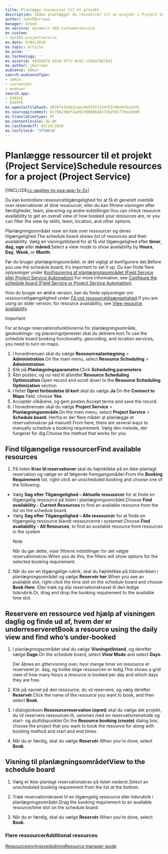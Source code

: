 ```yaml
---
title: Planlægge ressourcer til et projekt
description: Sådan planlægger du ressourcer til et projekt i Project Service
author: JohnPBurrows
manager: kfend
ms.service: dynamics-365-customerservice
ms.custom:
- dyn365-projectservice
ms.date: 8/03/2018
ms.topic: article
ms.prod: ''
ms.technology: ''
ms.assetid: 4935567d-9318-4f7c-9c02-c584a78b7841
ms.author: jburrows
audience: Admin
search.audienceType:
- admin
- customizer
- enduser
search.app:
- D365CE
- D365PS
ms.openlocfilehash: d9767e324b3caec4b5f9723347537dbe97ea34fb
ms.sourcegitcommit: 8c786230ef2a497280885b827162561776e2eb00
ms.translationtype: HT
ms.contentlocale: da-DK
ms.lasthandoff: 03/24/2020
ms.locfileid: "3750618"
---
```

# <a name="schedule-resources-for-a-project-project-service"></a><span data-ttu-id="55962-103">Planlægge ressourcer til et projekt (Project Service)</span><span class="sxs-lookup"><span data-stu-id="55962-103">Schedule resources for a project (Project Service)</span></span>

[!INCLUDE[cc-applies-to-psa-app-1x-2x](../includes/cc-applies-to-psa-app-1x-2x.md)]

<span data-ttu-id="55962-104">Du kan kontrollere ressourcetilgængelighed for at få et generelt overblik over reservationer af dine ressourcer, eller du kan filtrere visningen efter færdigheder, team, placering og andre indstillinger.</span><span class="sxs-lookup"><span data-stu-id="55962-104">You can check resource availability to get an overall view of how booked your resources are, or you can filter the view by skills, team, location, and other options.</span></span>  
  
<span data-ttu-id="55962-105">Planlægningsområdet viser en liste over ressourcer og deres tilgængelighed.</span><span class="sxs-lookup"><span data-stu-id="55962-105">The schedule board shows list of resources and their availability.</span></span> <span data-ttu-id="55962-106">Vælg en visningstilstand for at få vist tilgængelighed efter **timer**, **dag**, **uge** eller **måned**.</span><span class="sxs-lookup"><span data-stu-id="55962-106">Select a view mode to show availability by **Hours**, **Day**, **Week**, or **Month**.</span></span>  
  
<span data-ttu-id="55962-107">Før du bruger planlægningsområdet, er det vigtigt at konfigurere det.</span><span class="sxs-lookup"><span data-stu-id="55962-107">Before you use the schedule board, it’s important to set it up.</span></span> <span data-ttu-id="55962-108">Du kan finde flere oplysninger under [Konfigurering af planlægningsområdet (Field Service eller Project Service Automation)](../field-service/configure-schedule-board.md).</span><span class="sxs-lookup"><span data-stu-id="55962-108">For more information, see [Configure the schedule board (Field Service or Project Service Automation)](../field-service/configure-schedule-board.md).</span></span>
  
<span data-ttu-id="55962-109">Hvis du bruger en ældre version, kan du finde oplysninger om ressourcetilgængelighed under [Få vist ressourcetilgængelighed](../project-service/view-resource-availability.md).</span><span class="sxs-lookup"><span data-stu-id="55962-109">If you are using an older version, for resource availability, see [View resource availability](../project-service/view-resource-availability.md).</span></span>  

> [!IMPORTANT]
>  <span data-ttu-id="55962-110">For at bruge reservationsfunktionerne for planlægningsområde, geokodnings- og placeringstjenester skal du aktivere kort.</span><span class="sxs-lookup"><span data-stu-id="55962-110">To use the schedule board booking functionality, geocoding, and location services, you need to turn on maps.</span></span>  
> 
> 1. <span data-ttu-id="55962-111">I hovedmenuen skal du vælge **Ressourceplanlægning** > **Administration**.</span><span class="sxs-lookup"><span data-stu-id="55962-111">On the main menu, select **Resource Scheduling** > **Administration**.</span></span>  
> 2. <span data-ttu-id="55962-112">Klik på **Planlægningsparametre**.</span><span class="sxs-lookup"><span data-stu-id="55962-112">Click **Scheduling parameters**.</span></span>  
> 3. <span data-ttu-id="55962-113">Åbn posten, og rul ned til afsnittet **Resource Scheduling Optimization**.</span><span class="sxs-lookup"><span data-stu-id="55962-113">Open record and scroll down to the **Resource Scheduling Optimization** section.</span></span>  
> 4. <span data-ttu-id="55962-114">I feltet **Opret forbindelse til kort** skal du vælge **Ja**.</span><span class="sxs-lookup"><span data-stu-id="55962-114">On the **Connect to Maps** field, choose **Yes**.</span></span>  
> 5. <span data-ttu-id="55962-115">Acceptér vilkårene, og gem posten.</span><span class="sxs-lookup"><span data-stu-id="55962-115">Accept terms and save the record.</span></span>  
> 6. <span data-ttu-id="55962-116">I hovedmenuen skal du vælge **Project Service** > **Planlægningsområde**.</span><span class="sxs-lookup"><span data-stu-id="55962-116">On the main menu, select **Project Service** > **Schedule board**.</span></span> <span data-ttu-id="55962-117">Herfra er der flere måder at planlægge et reservationskrav på manuelt.</span><span class="sxs-lookup"><span data-stu-id="55962-117">From here, there are several ways to manually schedule a booking requirement.</span></span> <span data-ttu-id="55962-118">Vælg den metode, der fungerer for dig.</span><span class="sxs-lookup"><span data-stu-id="55962-118">Choose the method that works for you.</span></span>
  
## <a name="find-available-resources"></a><span data-ttu-id="55962-119">Find tilgængelige ressourcer</span><span class="sxs-lookup"><span data-stu-id="55962-119">Find available resources</span></span>

1.  <span data-ttu-id="55962-120">På listen **Krav til reservationer** skal du højreklikke på en ikke-planlagt reservation og vælge en af følgende fremgangsmåder:</span><span class="sxs-lookup"><span data-stu-id="55962-120">From the **Booking Requirement** list, right-click an unscheduled booking and choose one of the following:</span></span>  
  
- <span data-ttu-id="55962-121">Vælg **Søg efter Tilgængelighed – Aktuelle ressourcer** for at finde en tilgængelig ressource på listen i planlægningsområdet.</span><span class="sxs-lookup"><span data-stu-id="55962-121">Choose **Find availability - Current Resources** to find an available resource from the list on the schedule board.</span></span>  
- <span data-ttu-id="55962-122">Vælg **Søg efter Tilgængelighed – Alle ressourcer** for at finde en tilgængelig ressource blandt ressourcerne i systemet.</span><span class="sxs-lookup"><span data-stu-id="55962-122">Choose **Find availability - All Resources**, to find an available resource from resources in the system</span></span>  
   > [!NOTE]
   >  <span data-ttu-id="55962-123">Når du gør dette, viser filtrene indstillinger for det valgte reservationskrav.</span><span class="sxs-lookup"><span data-stu-id="55962-123">When you do this, the filters will show options for the selected booking requirement.</span></span>  
  
2. <span data-ttu-id="55962-124">Når du ser en tilgængelige rubrik, skal du højreklikke på tidsrubrikken i planlægningsområdet og vælge **Reservér her**.</span><span class="sxs-lookup"><span data-stu-id="55962-124">When you see an available slot, right-click the time slot on the schedule board and choose **Book Here**.</span></span> <span data-ttu-id="55962-125">Eller træk og slip reservationskravet til den ledige tidsrubrik.</span><span class="sxs-lookup"><span data-stu-id="55962-125">Or, drag and drop the booking requirement to the available time slot.</span></span>  
  

## <a name="book-a-resource-using-the-daily-view-and-find-whos-under-booked"></a><span data-ttu-id="55962-126">Reservere en ressource ved hjælp af visningen daglig og finde ud af, hvem der er underreserveret</span><span class="sxs-lookup"><span data-stu-id="55962-126">Book a resource using the daily view and find who’s under-booked</span></span>
  
1.  <span data-ttu-id="55962-127">I planlægningsområdet skal du vælge **Visningstilstand**, og derefter vælge **Dage**.</span><span class="sxs-lookup"><span data-stu-id="55962-127">On the schedule board, select **View Mode** and select **Days**.</span></span>  
  
    <span data-ttu-id="55962-128">Der åbnes en gittervisning over, hvor mange timer en ressource er reserveret pr. dag, og hvilke dage ressourcen er ledig.</span><span class="sxs-lookup"><span data-stu-id="55962-128">This shows a grid view of how many hours a resource is booked per day and which days they are free.</span></span>  
  
2.  <span data-ttu-id="55962-129">Klik på navnet på den ressource, du vil reservere, og vælg derefter **Reservér**.</span><span class="sxs-lookup"><span data-stu-id="55962-129">Click the name of the resource you want to book, and then select **Book**.</span></span>  
  
3.  <span data-ttu-id="55962-130">I dialogboksen **Ressourcereservation (opret)** skal du vælge det projekt, du vil reservere ressourcen til, sammen med en reservationsmetode og start- og sluttidspunkter.</span><span class="sxs-lookup"><span data-stu-id="55962-130">On the **Resource booking (create)** dialog box, choose the project that you want to book the resource for along with booking method and start and end times.</span></span>  
  
4.  <span data-ttu-id="55962-131">Når du er færdig, skal du vælge **Reservér**.</span><span class="sxs-lookup"><span data-stu-id="55962-131">When you’re done, select **Book**.</span></span>  
  
## <a name="view-to-the-schedule-board"></a><span data-ttu-id="55962-132">Visning til planlægningsområdet</span><span class="sxs-lookup"><span data-stu-id="55962-132">View to the schedule board</span></span>
  
1.  <span data-ttu-id="55962-133">Vælg et ikke-planlagt reservationskrav på listen nederst.</span><span class="sxs-lookup"><span data-stu-id="55962-133">Select an unscheduled booking requirement from the list at the bottom.</span></span>  
  
2.  <span data-ttu-id="55962-134">Træk reservationskravet til en tilgængelig ressource eller tidsrubrik i planlægningsområdet.</span><span class="sxs-lookup"><span data-stu-id="55962-134">Drag the booking requirement to an available resource/time slot on the schedule board.</span></span>  
  
3.  <span data-ttu-id="55962-135">Når du er færdig, skal du vælge **Reservér**.</span><span class="sxs-lookup"><span data-stu-id="55962-135">When you're done, select **Book**.</span></span>  
  
### <a name="additional-resources"></a><span data-ttu-id="55962-136">Flere ressourcer</span><span class="sxs-lookup"><span data-stu-id="55962-136">Additional resources</span></span>  
 [<span data-ttu-id="55962-137">Ressourcestyringsvejledning</span><span class="sxs-lookup"><span data-stu-id="55962-137">Resource manager guide</span></span>](../project-service/resource-manager-guide.md)
